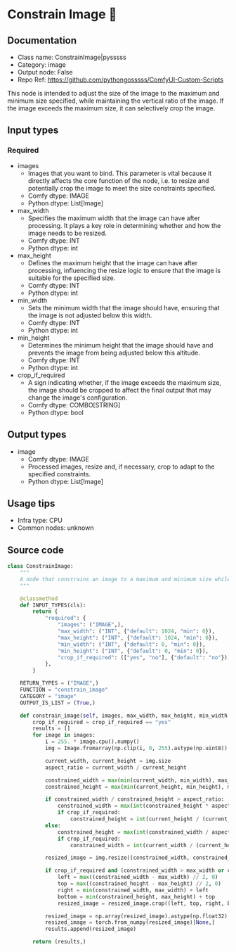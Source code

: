 # Constrain Image 🐍
## Documentation
- Class name: ConstrainImage|pysssss
- Category: image
- Output node: False
- Repo Ref: https://github.com/pythongosssss/ComfyUI-Custom-Scripts

This node is intended to adjust the size of the image to the maximum and minimum size specified, while maintaining the vertical ratio of the image. If the image exceeds the maximum size, it can selectively crop the image.

## Input types
### Required
- images
    - Images that you want to bind. This parameter is vital because it directly affects the core function of the node, i.e. to resize and potentially crop the image to meet the size constraints specified.
    - Comfy dtype: IMAGE
    - Python dtype: List[Image]
- max_width
    - Specifies the maximum width that the image can have after processing. It plays a key role in determining whether and how the image needs to be resized.
    - Comfy dtype: INT
    - Python dtype: int
- max_height
    - Defines the maximum height that the image can have after processing, influencing the resize logic to ensure that the image is suitable for the specified size.
    - Comfy dtype: INT
    - Python dtype: int
- min_width
    - Sets the minimum width that the image should have, ensuring that the image is not adjusted below this width.
    - Comfy dtype: INT
    - Python dtype: int
- min_height
    - Determines the minimum height that the image should have and prevents the image from being adjusted below this altitude.
    - Comfy dtype: INT
    - Python dtype: int
- crop_if_required
    - A sign indicating whether, if the image exceeds the maximum size, the image should be cropped to affect the final output that may change the image's configuration.
    - Comfy dtype: COMBO[STRING]
    - Python dtype: bool

## Output types
- image
    - Comfy dtype: IMAGE
    - Processed images, resize and, if necessary, crop to adapt to the specified constraints.
    - Python dtype: List[Image]

## Usage tips
- Infra type: CPU
- Common nodes: unknown

## Source code
```python
class ConstrainImage:
    """
    A node that constrains an image to a maximum and minimum size while maintaining aspect ratio.
    """

    @classmethod
    def INPUT_TYPES(cls):
        return {
            "required": {
                "images": ("IMAGE",),
                "max_width": ("INT", {"default": 1024, "min": 0}),
                "max_height": ("INT", {"default": 1024, "min": 0}),
                "min_width": ("INT", {"default": 0, "min": 0}),
                "min_height": ("INT", {"default": 0, "min": 0}),
                "crop_if_required": (["yes", "no"], {"default": "no"}),
            },
        }

    RETURN_TYPES = ("IMAGE",)
    FUNCTION = "constrain_image"
    CATEGORY = "image"
    OUTPUT_IS_LIST = (True,)

    def constrain_image(self, images, max_width, max_height, min_width, min_height, crop_if_required):
        crop_if_required = crop_if_required == "yes"
        results = []
        for image in images:
            i = 255. * image.cpu().numpy()
            img = Image.fromarray(np.clip(i, 0, 255).astype(np.uint8)).convert("RGB")

            current_width, current_height = img.size
            aspect_ratio = current_width / current_height

            constrained_width = max(min(current_width, min_width), max_width)
            constrained_height = max(min(current_height, min_height), max_height)

            if constrained_width / constrained_height > aspect_ratio:
                constrained_width = max(int(constrained_height * aspect_ratio), min_width)
                if crop_if_required:
                    constrained_height = int(current_height / (current_width / constrained_width))
            else:
                constrained_height = max(int(constrained_width / aspect_ratio), min_height)
                if crop_if_required:
                    constrained_width = int(current_width / (current_height / constrained_height))

            resized_image = img.resize((constrained_width, constrained_height), Image.LANCZOS)

            if crop_if_required and (constrained_width > max_width or constrained_height > max_height):
                left = max((constrained_width - max_width) // 2, 0)
                top = max((constrained_height - max_height) // 2, 0)
                right = min(constrained_width, max_width) + left
                bottom = min(constrained_height, max_height) + top
                resized_image = resized_image.crop((left, top, right, bottom))

            resized_image = np.array(resized_image).astype(np.float32) / 255.0
            resized_image = torch.from_numpy(resized_image)[None,]
            results.append(resized_image)

        return (results,)
